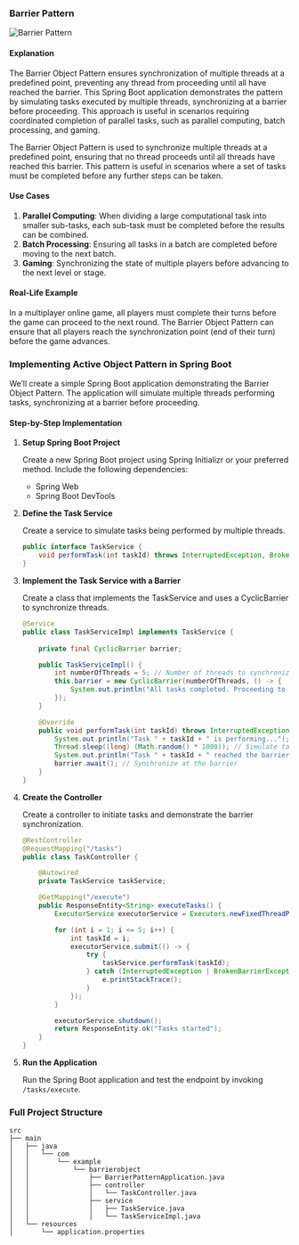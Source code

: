 ### Barrier Pattern

![Barrier Pattern](https://dev-to-uploads.s3.amazonaws.com/uploads/articles/xt9wfb3yopodcdixbcl1.png)

#### Explanation

The Barrier Object Pattern ensures synchronization of multiple threads at a predefined point, preventing any thread from proceeding until all have reached the barrier. This Spring Boot application demonstrates the pattern by simulating tasks executed by multiple threads, synchronizing at a barrier before proceeding. This approach is useful in scenarios requiring coordinated completion of parallel tasks, such as parallel computing, batch processing, and gaming.

The Barrier Object Pattern is used to synchronize multiple threads at a predefined point, ensuring that no thread proceeds until all threads have reached this barrier. This pattern is useful in scenarios where a set of tasks must be completed before any further steps can be taken.

#### Use Cases

1.	**Parallel Computing**: When dividing a large computational task into smaller sub-tasks, each sub-task must be completed before the results can be combined.
2.	**Batch Processing**: Ensuring all tasks in a batch are completed before moving to the next batch.
3.	**Gaming**: Synchronizing the state of multiple players before advancing to the next level or stage.

#### Real-Life Example

In a multiplayer online game, all players must complete their turns before the game can proceed to the next round. The Barrier Object Pattern can ensure that all players reach the synchronization point (end of their turn) before the game advances.

### Implementing Active Object Pattern in Spring Boot

We’ll create a simple Spring Boot application demonstrating the Barrier Object Pattern. The application will simulate multiple threads performing tasks, synchronizing at a barrier before proceeding.

#### Step-by-Step Implementation

1. **Setup Spring Boot Project**

   Create a new Spring Boot project using Spring Initializr or your preferred method. Include the following dependencies:
    - Spring Web
    - Spring Boot DevTools

2. **Define the Task Service**

   Create a service to simulate tasks being performed by multiple threads.

   ```java
   public interface TaskService {
       void performTask(int taskId) throws InterruptedException, BrokenBarrierException;
   }
   ```

3. **Implement the Task Service with a Barrier**

   Create a class that implements the TaskService and uses a CyclicBarrier to synchronize threads.

   ```java
   @Service
   public class TaskServiceImpl implements TaskService {
       
       private final CyclicBarrier barrier;

       public TaskServiceImpl() {
           int numberOfThreads = 5; // Number of threads to synchronize
           this.barrier = new CyclicBarrier(numberOfThreads, () -> {
               System.out.println("All tasks completed. Proceeding to the next step...");
           });
       }

       @Override
       public void performTask(int taskId) throws InterruptedException, BrokenBarrierException {
           System.out.println("Task " + taskId + " is performing...");
           Thread.sleep((long) (Math.random() * 1000)); // Simulate task execution time
           System.out.println("Task " + taskId + " reached the barrier.");
           barrier.await(); // Synchronize at the barrier
       }
   }
   ```

4. **Create the Controller**

   Create a controller to initiate tasks and demonstrate the barrier synchronization.

   ```java
   @RestController
   @RequestMapping("/tasks")
   public class TaskController {

       @Autowired
       private TaskService taskService;

       @GetMapping("/execute")
       public ResponseEntity<String> executeTasks() {
           ExecutorService executorService = Executors.newFixedThreadPool(5);

           for (int i = 1; i <= 5; i++) {
               int taskId = i;
               executorService.submit(() -> {
                   try {
                       taskService.performTask(taskId);
                   } catch (InterruptedException | BrokenBarrierException e) {
                       e.printStackTrace();
                   }
               });
           }

           executorService.shutdown();
           return ResponseEntity.ok("Tasks started");
       }
   }
   ```

5. **Run the Application**

   Run the Spring Boot application and test the endpoint by invoking `/tasks/execute`.

### Full Project Structure

```
src
├── main
│   ├── java
│   │   └── com
│   │       └── example
│   │           └── barrierobject
│   │               ├── BarrierPatternApplication.java
│   │               ├── controller
│   │               │   └── TaskController.java
│   │               ├── service
│   │               │   ├── TaskService.java
│   │               │   └── TaskServiceImpl.java
│   └── resources
│       └── application.properties
```
